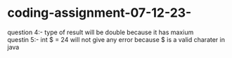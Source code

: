 # coding-assignment-07-12-23-
question 4:- type of result will be double because it has maxium <br>
questin 5:- int $ = 24  will not give any error because $ is a valid charater in java
